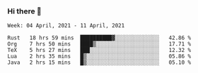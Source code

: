 ### Hi there 👋

<!--START_SECTION:waka-->
```text
Week: 04 April, 2021 - 11 April, 2021

Rust   18 hrs 59 mins  ██████████▓░░░░░░░░░░░░░░   42.86 % 
Org    7 hrs 50 mins   ████▒░░░░░░░░░░░░░░░░░░░░   17.71 % 
TeX    5 hrs 27 mins   ███░░░░░░░░░░░░░░░░░░░░░░   12.32 % 
Lua    2 hrs 35 mins   █▒░░░░░░░░░░░░░░░░░░░░░░░   05.86 % 
Java   2 hrs 15 mins   █▒░░░░░░░░░░░░░░░░░░░░░░░   05.10 % 
```
<!--END_SECTION:waka-->

<!--
**yqmmm/yqmmm** is a ✨ _special_ ✨ repository because its `README.md` (this file) appears on your GitHub profile.

Here are some ideas to get you started:

- 🔭 I’m currently working on ...
- 🌱 I’m currently learning ...
- 👯 I’m looking to collaborate on ...
- 🤔 I’m looking for help with ...
- 💬 Ask me about ...
- 📫 How to reach me: ...
- 😄 Pronouns: ...
- ⚡ Fun fact: ...
-->
